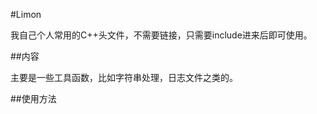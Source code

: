 #Limon 

我自己个人常用的C++头文件，不需要链接，只需要include进来后即可使用。

##内容

主要是一些工具函数，比如字符串处理，日志文件之类的。

##使用方法
```sh

```
